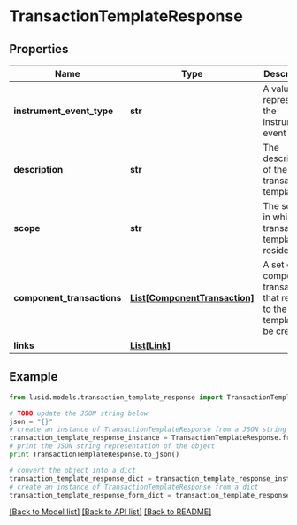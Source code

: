 # TransactionTemplateResponse


## Properties
Name | Type | Description | Notes
------------ | ------------- | ------------- | -------------
**instrument_event_type** | **str** | A value that represents the instrument event type. | 
**description** | **str** | The description of the transaction template. | 
**scope** | **str** | The scope in which the transaction template resides. | 
**component_transactions** | [**List[ComponentTransaction]**](ComponentTransaction.md) | A set of component transactions that relate to the template to be created. | 
**links** | [**List[Link]**](Link.md) |  | [optional] 

## Example

```python
from lusid.models.transaction_template_response import TransactionTemplateResponse

# TODO update the JSON string below
json = "{}"
# create an instance of TransactionTemplateResponse from a JSON string
transaction_template_response_instance = TransactionTemplateResponse.from_json(json)
# print the JSON string representation of the object
print TransactionTemplateResponse.to_json()

# convert the object into a dict
transaction_template_response_dict = transaction_template_response_instance.to_dict()
# create an instance of TransactionTemplateResponse from a dict
transaction_template_response_form_dict = transaction_template_response.from_dict(transaction_template_response_dict)
```
[[Back to Model list]](../README.md#documentation-for-models) [[Back to API list]](../README.md#documentation-for-api-endpoints) [[Back to README]](../README.md)


